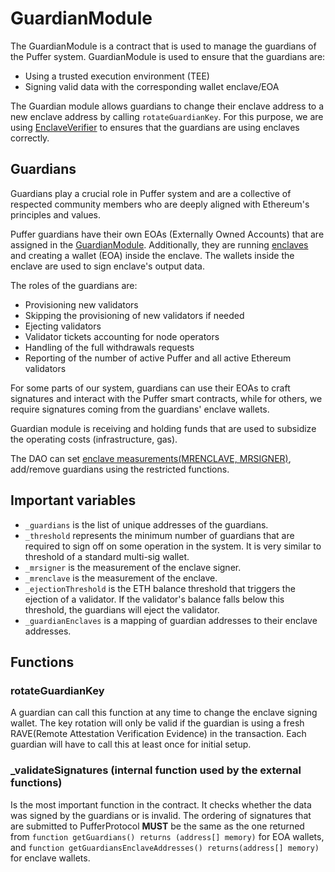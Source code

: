 # GuardianModule

The GuardianModule is a contract that is used to manage the guardians of the Puffer system. 
GuardianModule is used to ensure that the guardians are:
- Using a trusted execution environment (TEE)
- Signing valid data with the corresponding wallet enclave/EOA

The Guardian module allows guardians to change their enclave address to a new enclave address by calling `rotateGuardianKey`. For this purpose, we are using [EnclaveVerifier](./EnclaveVerifier.md) to ensures that the guardians are using enclaves correctly.


## Guardians 

Guardians play a crucial role in Puffer system and are a collective of respected community members who are deeply aligned with Ethereum's principles and values.

Puffer guardians have their own EOAs (Externally Owned Accounts) that are assigned in the [GuardianModule](../src/GuardianModule.sol). Additionally, they are running [enclaves](https://en.wikipedia.org/wiki/Trusted_execution_environment) and creating a wallet (EOA) inside the enclave. The wallets inside the enclave are used to sign enclave's output data. 


The roles of the guardians are:
- Provisioning new validators
- Skipping the provisioning of new validators if needed
- Ejecting validators
- Validator tickets accounting for node operators
- Handling of the full withdrawals requests
- Reporting of the number of active Puffer and all active Ethereum validators

For some parts of our system, guardians can use their EOAs to craft signatures and interact with the Puffer smart contracts, while for others, we require signatures coming from the guardians' enclave wallets.

Guardian module is receiving and holding funds that are used to subsidize the operating costs (infrastructure, gas).

The DAO can set [enclave measurements(MRENCLAVE, MRSIGNER)](https://www.intel.com/content/www/us/en/developer/articles/technical/introduction-to-intel-sgx-sealing.html), add/remove guardians using the restricted functions.

## Important variables

- `_guardians` is the list of unique addresses of the guardians.
- `_threshold` represents the minimum number of guardians that are required to sign off on some operation in the system. It is very similar to threshold of a standard multi-sig wallet. 
- `_mrsigner` is the measurement of the enclave signer.
- `_mrenclave` is the measurement of the enclave.
- `_ejectionThreshold` is the ETH balance threshold that triggers the ejection of a validator. If the validator's balance falls below this threshold, the guardians will eject the validator.
- `_guardianEnclaves` is a mapping of guardian addresses to their enclave addresses.

## Functions

### rotateGuardianKey
A guardian can call this function at any time to change the enclave signing wallet. The key rotation will only be valid if the guardian is using a fresh RAVE(Remote Attestation Verification Evidence) in the transaction. Each guardian will have to call this at least once for initial setup.

### _validateSignatures (internal function used by the external functions)
Is the most important function in the contract. It checks whether the data was signed by the guardians or is invalid. The ordering of signatures that are submitted to PufferProtocol <strong>MUST</strong> be the same as the one returned from `function getGuardians() returns (address[] memory)` for EOA wallets, and `function getGuardiansEnclaveAddresses() returns(address[] memory)` for enclave wallets.